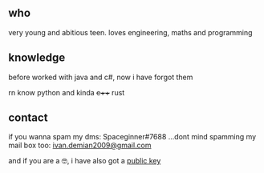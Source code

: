 ## who

very young and abitious teen. loves engineering, maths and programming

## knowledge

before worked with java and c#, now i have forgot them

rn know python and kinda ~~c++~~ rust

## contact

if you wanna spam my dms: Spaceginner#7688
...dont mind spamming my mail box too: ivan.demian2009@gmail.com

 and if you are a 🤓, i have also got a [public key](https://github.com/Spaceginner.gpg)
